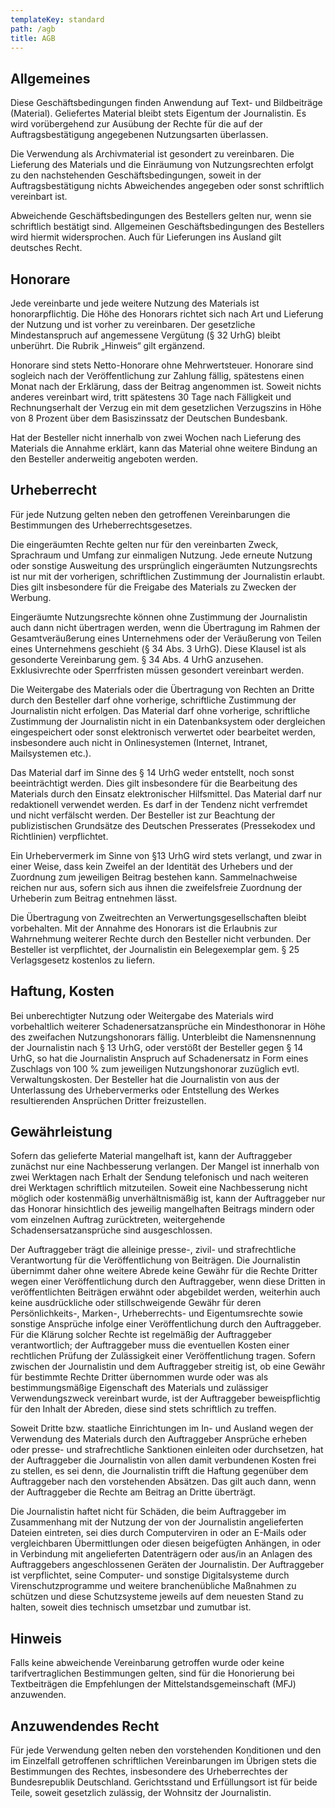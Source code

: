 ```yaml
---
templateKey: standard
path: /agb
title: AGB
---
```

## Allgemeines

Diese Geschäftsbedingungen finden Anwendung auf Text- und Bildbeiträge (Material). Geliefertes Material bleibt stets Eigentum der Journalistin. Es wird vorübergehend zur Ausübung der Rechte für die auf der Auftragsbestätigung angegebenen Nutzungsarten überlassen. 

Die Verwendung als Archivmaterial ist gesondert zu vereinbaren. Die Lieferung des Materials und die Einräumung von Nutzungsrechten erfolgt zu den nachstehenden Geschäftsbedingungen, soweit in der Auftragsbestätigung nichts Abweichendes angegeben oder sonst schriftlich vereinbart ist. 

Abweichende Geschäftsbedingungen des Bestellers gelten nur, wenn sie schriftlich bestätigt sind. Allgemeinen
Geschäftsbedingungen des Bestellers wird hiermit widersprochen. Auch für Lieferungen ins Ausland gilt deutsches Recht. 

## Honorare

Jede vereinbarte und jede weitere Nutzung des Materials ist honorarpflichtig. Die Höhe des Honorars richtet sich nach Art und Lieferung der Nutzung und ist vorher zu vereinbaren. Der gesetzliche Mindestanspruch auf angemessene Vergütung (§ 32 UrhG) bleibt unberührt. Die Rubrik „Hinweis“ gilt ergänzend.

Honorare sind stets Netto-Honorare ohne Mehrwertsteuer. Honorare sind sogleich nach der Veröffentlichung zur Zahlung fällig, spätestens einen Monat nach der Erklärung, dass der Beitrag angenommen ist. Soweit nichts anderes vereinbart wird, tritt spätestens 30 Tage nach Fälligkeit und Rechnungserhalt der Verzug ein mit dem gesetzlichen Verzugszins in Höhe von 8 Prozent über dem Basiszinssatz der Deutschen Bundesbank.

Hat der Besteller nicht innerhalb von zwei Wochen nach Lieferung des Materials die Annahme erklärt, kann das Material ohne weitere Bindung an den Besteller anderweitig angeboten werden.

## Urheberrecht

Für jede Nutzung gelten neben den getroffenen Vereinbarungen die Bestimmungen des Urheberrechtsgesetzes.

Die eingeräumten Rechte gelten nur für den vereinbarten Zweck, Sprachraum und Umfang zur einmaligen Nutzung. Jede erneute Nutzung oder sonstige Ausweitung des ursprünglich eingeräumten Nutzungsrechts ist nur mit der vorherigen, schriftlichen Zustimmung der Journalistin erlaubt. Dies gilt insbesondere für die Freigabe des Materials zu Zwecken der Werbung.

Eingeräumte Nutzungsrechte können ohne Zustimmung der Journalistin auch dann nicht übertragen werden, wenn die Übertragung im Rahmen der Gesamtveräußerung eines Unternehmens oder der Veräußerung von Teilen eines Unternehmens geschieht (§ 34 Abs. 3 UrhG). Diese Klausel ist als gesonderte Vereinbarung gem. § 34 Abs. 4 UrhG anzusehen. Exklusivrechte oder Sperrfristen müssen gesondert vereinbart werden.

Die Weitergabe des Materials oder die Übertragung von Rechten an Dritte durch den Besteller darf ohne vorherige, schriftliche Zustimmung der Journalistin nicht erfolgen. Das Material darf ohne vorherige, schriftliche Zustimmung der Journalistin nicht in ein Datenbanksystem oder dergleichen eingespeichert oder sonst elektronisch verwertet oder bearbeitet werden, insbesondere auch nicht in Onlinesystemen (Internet, Intranet, Mailsystemen etc.).

Das Material darf im Sinne des § 14 UrhG weder entstellt, noch sonst beeinträchtigt werden. Dies gilt insbesondere für die Bearbeitung des Materials durch den Einsatz elektronischer Hilfsmittel. Das Material darf nur redaktionell verwendet werden. Es darf in der Tendenz nicht verfremdet und nicht verfälscht werden. Der Besteller ist zur Beachtung der publizistischen Grundsätze des Deutschen Presserates (Pressekodex und Richtlinien) verpflichtet.

Ein Urhebervermerk im Sinne von §13 UrhG wird stets verlangt, und zwar in einer Weise, dass kein Zweifel an der Identität des Urhebers und der Zuordnung zum jeweiligen Beitrag bestehen kann. Sammelnachweise reichen nur aus, sofern sich aus ihnen die zweifelsfreie Zuordnung der Urheberin zum Beitrag entnehmen lässt.

Die Übertragung von Zweitrechten an Verwertungsgesellschaften bleibt vorbehalten. Mit der Annahme des Honorars ist die Erlaubnis zur Wahrnehmung weiterer Rechte durch den Besteller nicht verbunden. Der Besteller ist verpflichtet, der Journalistin ein Belegexemplar gem. § 25 Verlagsgesetz kostenlos zu liefern.

## Haftung, Kosten

Bei unberechtigter Nutzung oder Weitergabe des Materials wird vorbehaltlich weiterer Schadenersatzansprüche ein Mindesthonorar in Höhe des zweifachen Nutzungshonorars fällig. Unterbleibt die Namensnennung der Journalistin nach § 13 UrhG, oder verstößt der Besteller gegen § 14 UrhG, so hat die Journalistin Anspruch auf Schadenersatz in Form eines Zuschlags von 100 % zum jeweiligen Nutzungshonorar zuzüglich evtl. Verwaltungskosten. Der Besteller hat die Journalistin von aus der Unterlassung des Urhebervermerks oder Entstellung des Werkes resultierenden Ansprüchen Dritter freizustellen.

## Gewährleistung

Sofern das gelieferte Material mangelhaft ist, kann der Auftraggeber zunächst nur eine Nachbesserung verlangen. Der Mangel ist innerhalb von zwei Werktagen nach Erhalt der Sendung telefonisch und nach weiteren drei Werktagen schriftlich mitzuteilen. Soweit eine Nachbesserung nicht möglich oder kostenmäßig unverhältnismäßig ist, kann der Auftraggeber nur das Honorar hinsichtlich des jeweilig mangelhaften Beitrags mindern oder vom einzelnen Auftrag zurücktreten, weitergehende Schadensersatzansprüche sind ausgeschlossen.

Der Auftraggeber trägt die alleinige presse-, zivil- und strafrechtliche Verantwortung für die Veröffentlichung von Beiträgen. Die Journalistin übernimmt daher ohne weitere Abrede keine Gewähr für die Rechte Dritter wegen einer Veröffentlichung durch den Auftraggeber, wenn diese Dritten in veröffentlichten Beiträgen erwähnt oder abgebildet werden, weiterhin auch keine ausdrückliche oder stillschweigende Gewähr für deren Persönlichkeits-, Marken-, Urheberrechts- und Eigentumsrechte sowie sonstige Ansprüche infolge einer Veröffentlichung durch den Auftraggeber. Für die Klärung solcher Rechte ist regelmäßig der Auftraggeber verantwortlich; der Auftraggeber muss die eventuellen Kosten einer rechtlichen Prüfung der Zulässigkeit einer Veröffentlichung tragen. Sofern zwischen der Journalistin und dem Auftraggeber streitig ist, ob eine Gewähr für bestimmte Rechte Dritter übernommen wurde oder was als bestimmungsmäßige Eigenschaft des Materials und zulässiger Verwendungszweck vereinbart wurde, ist der Auftraggeber beweispflichtig für den Inhalt der Abreden, diese sind stets schriftlich zu treffen.

Soweit Dritte bzw. staatliche Einrichtungen im In- und Ausland wegen der Verwendung des Materials durch den Auftraggeber Ansprüche erheben oder presse- und strafrechtliche Sanktionen einleiten oder durchsetzen, hat der Auftraggeber die Journalistin von allen damit verbundenen Kosten frei zu stellen, es sei denn, die Journalistin trifft die Haftung gegenüber dem Auftraggeber nach den vorstehenden Absätzen. Das gilt auch dann, wenn der Auftraggeber die Rechte am Beitrag an Dritte überträgt.

Die Journalistin haftet nicht für Schäden, die beim Auftraggeber im Zusammenhang mit der Nutzung der von der Journalistin angelieferten Dateien eintreten, sei dies durch Computerviren in oder an E-Mails oder vergleichbaren Übermittlungen oder diesen beigefügten Anhängen, in oder in Verbindung mit angelieferten Datenträgern oder aus/in an Anlagen des Auftraggebers angeschlossenen Geräten der Journalistin. Der Auftraggeber ist verpflichtet, seine Computer- und sonstige Digitalsysteme durch Virenschutzprogramme und weitere branchenübliche Maßnahmen zu schützen und diese Schutzsysteme jeweils auf dem neuesten Stand zu halten, soweit dies technisch umsetzbar und zumutbar ist.

## Hinweis

Falls keine abweichende Vereinbarung getroffen wurde oder keine tarifvertraglichen Bestimmungen gelten, sind für die Honorierung bei Textbeiträgen die Empfehlungen der Mittelstandsgemeinschaft (MFJ) anzuwenden.

## Anzuwendendes Recht

Für jede Verwendung gelten neben den vorstehenden Konditionen und den im Einzelfall getroffenen schriftlichen Vereinbarungen im Übrigen stets die Bestimmungen des Rechtes, insbesondere des Urheberrechtes der Bundesrepublik Deutschland. Gerichtsstand und Erfüllungsort ist für beide Teile, soweit gesetzlich zulässig, der Wohnsitz der Journalistin.
